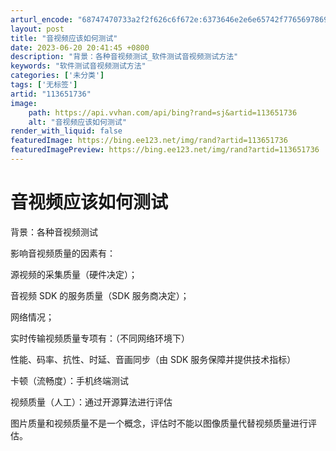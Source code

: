 ```yaml
---
arturl_encode: "68747470733a2f2f626c6f672e:6373646e2e6e65742f77656978696e5f34333939333130342f:61727469636c652f64657461696c732f313133363531373336"
layout: post
title: "音视频应该如何测试"
date: 2023-06-20 20:41:45 +0800
description: "背景：各种音视频测试_软件测试音视频测试方法"
keywords: "软件测试音视频测试方法"
categories: ['未分类']
tags: ['无标签']
artid: "113651736"
image:
    path: https://api.vvhan.com/api/bing?rand=sj&artid=113651736
    alt: "音视频应该如何测试"
render_with_liquid: false
featuredImage: https://bing.ee123.net/img/rand?artid=113651736
featuredImagePreview: https://bing.ee123.net/img/rand?artid=113651736
---
```


# 音视频应该如何测试

背景：各种音视频测试
  
影响音视频质量的因素有：
  
源视频的采集质量（硬件决定）；
  
音视频 SDK 的服务质量（SDK 服务商决定）；
  
网络情况；
  
实时传输视频质量专项有：（不同网络环境下）
  
性能、码率、抗性、时延、音画同步（由 SDK 服务保障并提供技术指标）
  
卡顿（流畅度）：手机终端测试
  
视频质量（人工）：通过开源算法进行评估
  
图片质量和视频质量不是一个概念，评估时不能以图像质量代替视频质量进行评估。